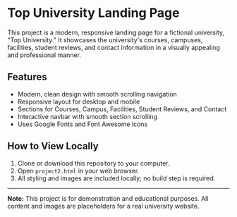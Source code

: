 # Top University Landing Page

This project is a modern, responsive landing page for a fictional university, "Top University." It showcases the university's courses, campuses, facilities, student reviews, and contact information in a visually appealing and professional manner.

## Features
- Modern, clean design with smooth scrolling navigation
- Responsive layout for desktop and mobile
- Sections for Courses, Campus, Facilities, Student Reviews, and Contact
- Interactive navbar with smooth section scrolling
- Uses Google Fonts and Font Awesome icons

## How to View Locally
1. Clone or download this repository to your computer.
2. Open `project2.html` in your web browser.
3. All styling and images are included locally; no build step is required.

---

**Note:** This project is for demonstration and educational purposes. All content and images are placeholders for a real university website. 